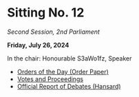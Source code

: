 # Sitting No. 12

_Second Session, 2nd Parliament_

**Friday, July 26, 2024**

In the chair: Honourable S3aWo1fz, Speaker

- [Orders of the Day (Order Paper)]()
- [Votes and Proceedings]()
- [Official Report of Debates (Hansard)]()
